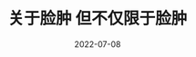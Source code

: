 ---
title: "关于脸肿 但不仅限于脸肿"
showSummary: true
summary: "回顾关于字幕组的事情"
date: 2022-07-08
tags: ["随笔闲谈"]
externalUrl: https://mp.weixin.qq.com/s/lvki0LkP0udrLQBZ9Et-Rg
_build:
  render: "false"
  list: "local"
---